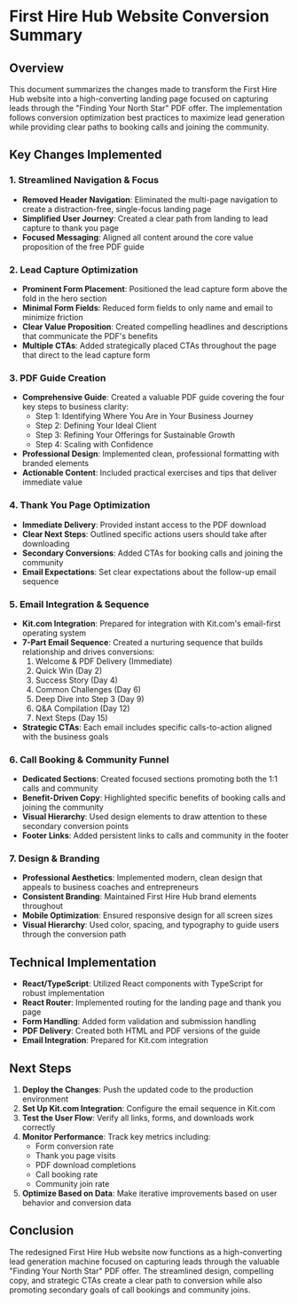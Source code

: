 # First Hire Hub Website Conversion Summary

## Overview

This document summarizes the changes made to transform the First Hire Hub website into a high-converting landing page focused on capturing leads through the "Finding Your North Star" PDF offer. The implementation follows conversion optimization best practices to maximize lead generation while providing clear paths to booking calls and joining the community.

## Key Changes Implemented

### 1. Streamlined Navigation & Focus

- **Removed Header Navigation**: Eliminated the multi-page navigation to create a distraction-free, single-focus landing page
- **Simplified User Journey**: Created a clear path from landing to lead capture to thank you page
- **Focused Messaging**: Aligned all content around the core value proposition of the free PDF guide

### 2. Lead Capture Optimization

- **Prominent Form Placement**: Positioned the lead capture form above the fold in the hero section
- **Minimal Form Fields**: Reduced form fields to only name and email to minimize friction
- **Clear Value Proposition**: Created compelling headlines and descriptions that communicate the PDF's benefits
- **Multiple CTAs**: Added strategically placed CTAs throughout the page that direct to the lead capture form

### 3. PDF Guide Creation

- **Comprehensive Guide**: Created a valuable PDF guide covering the four key steps to business clarity:
  - Step 1: Identifying Where You Are in Your Business Journey
  - Step 2: Defining Your Ideal Client
  - Step 3: Refining Your Offerings for Sustainable Growth
  - Step 4: Scaling with Confidence
- **Professional Design**: Implemented clean, professional formatting with branded elements
- **Actionable Content**: Included practical exercises and tips that deliver immediate value

### 4. Thank You Page Optimization

- **Immediate Delivery**: Provided instant access to the PDF download
- **Clear Next Steps**: Outlined specific actions users should take after downloading
- **Secondary Conversions**: Added CTAs for booking calls and joining the community
- **Email Expectations**: Set clear expectations about the follow-up email sequence

### 5. Email Integration & Sequence

- **Kit.com Integration**: Prepared for integration with Kit.com's email-first operating system
- **7-Part Email Sequence**: Created a nurturing sequence that builds relationship and drives conversions:
  1. Welcome & PDF Delivery (Immediate)
  2. Quick Win (Day 2)
  3. Success Story (Day 4)
  4. Common Challenges (Day 6)
  5. Deep Dive into Step 3 (Day 9)
  6. Q&A Compilation (Day 12)
  7. Next Steps (Day 15)
- **Strategic CTAs**: Each email includes specific calls-to-action aligned with the business goals

### 6. Call Booking & Community Funnel

- **Dedicated Sections**: Created focused sections promoting both the 1:1 calls and community
- **Benefit-Driven Copy**: Highlighted specific benefits of booking calls and joining the community
- **Visual Hierarchy**: Used design elements to draw attention to these secondary conversion points
- **Footer Links**: Added persistent links to calls and community in the footer

### 7. Design & Branding

- **Professional Aesthetics**: Implemented modern, clean design that appeals to business coaches and entrepreneurs
- **Consistent Branding**: Maintained First Hire Hub brand elements throughout
- **Mobile Optimization**: Ensured responsive design for all screen sizes
- **Visual Hierarchy**: Used color, spacing, and typography to guide users through the conversion path

## Technical Implementation

- **React/TypeScript**: Utilized React components with TypeScript for robust implementation
- **React Router**: Implemented routing for the landing page and thank you page
- **Form Handling**: Added form validation and submission handling
- **PDF Delivery**: Created both HTML and PDF versions of the guide
- **Email Integration**: Prepared for Kit.com integration

## Next Steps

1. **Deploy the Changes**: Push the updated code to the production environment
2. **Set Up Kit.com Integration**: Configure the email sequence in Kit.com
3. **Test the User Flow**: Verify all links, forms, and downloads work correctly
4. **Monitor Performance**: Track key metrics including:
   - Form conversion rate
   - Thank you page visits
   - PDF download completions
   - Call booking rate
   - Community join rate
5. **Optimize Based on Data**: Make iterative improvements based on user behavior and conversion data

## Conclusion

The redesigned First Hire Hub website now functions as a high-converting lead generation machine focused on capturing leads through the valuable "Finding Your North Star" PDF offer. The streamlined design, compelling copy, and strategic CTAs create a clear path to conversion while also promoting secondary goals of call bookings and community joins. 